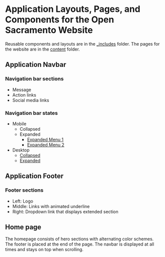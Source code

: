# Application Layouts, Pages, and Components for the Open Sacramento Website

Reusable components and layouts are in the [_includes](/_includes) folder. The pages for the website are in the [content](/content) folder.

## Application Navbar

### Navigation bar sections

- Message
- Action links
- Social media links

### Navigation bar states

- Mobile
  - Collapsed
  - Expanded
    - [Expanded Menu 1](/public/img/documentation/Mobile%20Navbar%20-%20Menu%201.png)
    - [Expanded Menu 2](/public/img/documentation/MN%20Expanded%20Menu%201%20and%202.png)
- Desktop
  - [Collapsed](/public/img/documentation/Navbar.png)
  - [Expanded](/public/img/documentation/Navbar%20Expanded.png)

## Application Footer

### Footer sections

- Left: Logo
- Middle: Links with animated underline
- Right: Dropdown link that displays extended section

## Home page

The homepage consists of hero sections with alternating color schemes. The footer is placed at the end of the page. The navbar is displayed at all times and stays on top when scrolling.
